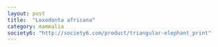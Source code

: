 ```yaml
---
layout: post
title:  "Loxodonta africana"
category: mammalia
society6: "http://society6.com/product/triangular-elephant_print"
---
```



